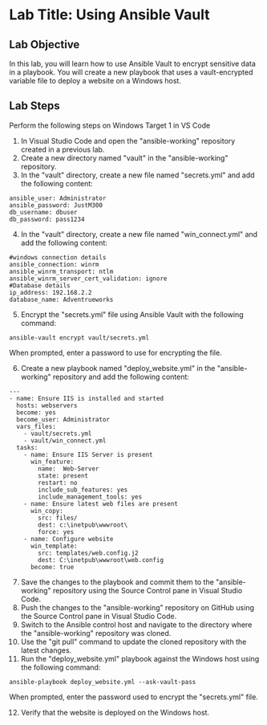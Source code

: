 # Lab Title: Using Ansible Vault

## Lab Objective

In this lab, you will learn how to use Ansible Vault to encrypt sensitive data in a playbook. You will create a new playbook that uses a vault-encrypted variable file to deploy a website on a Windows host.

## Lab Steps
Perform the following steps on Windows Target 1 in VS Code

1. In Visual Studio Code and open the "ansible-working" repository created in a previous lab.
2. Create a new directory named "vault" in the "ansible-working" repository.
3. In the "vault" directory, create a new file named "secrets.yml" and add the following content:

```
ansible_user: Administrator
ansible_password: JustM300
db_username: dbuser
db_password: pass1234
```
4. In the "vault" directory, create a new file named "win_connect.yml" and add the following content:
```
#windows connection details
ansible_connection: winrm
ansible_winrm_transport: ntlm
ansible_winrm_server_cert_validation: ignore
#Database details
ip_address: 192.168.2.2
database_name: Adventrueworks
```
5. Encrypt the "secrets.yml" file using Ansible Vault with the following command:

```
ansible-vault encrypt vault/secrets.yml
```

When prompted, enter a password to use for encrypting the file.

6. Create a new playbook named "deploy_website.yml" in the "ansible-working" repository and add the following content:

```
---
- name: Ensure IIS is installed and started 
  hosts: webservers
  become: yes 
  become_user: Administrator
  vars_files:
    - vault/secrets.yml
    - vault/win_connect.yml
  tasks:
    - name: Ensure IIS Server is present 
      win_feature:
        name:  Web-Server
        state: present
        restart: no
        include_sub_features: yes
        include_management_tools: yes  
    - name: Ensure latest web files are present
      win_copy:
        src: files/
        dest: c:\inetpub\wwwroot\
        force: yes
    - name: Configure website
      win_template:
        src: templates/web.config.j2
        dest: C:\inetpub\wwwroot\web.config
      become: true
```

7. Save the changes to the playbook and commit them to the "ansible-working" repository using the Source Control pane in Visual Studio Code.
8. Push the changes to the "ansible-working" repository on GitHub using the Source Control pane in Visual Studio Code.
9. Switch to the Ansible control host and navigate to the directory where the "ansible-working" repository was cloned.
10. Use the "git pull" command to update the cloned repository with the latest changes.
11. Run the "deploy_website.yml" playbook against the Windows host using the following command:

```
ansible-playbook deploy_website.yml --ask-vault-pass
```

When prompted, enter the password used to encrypt the "secrets.yml" file.

12. Verify that the website is deployed on the Windows host.
